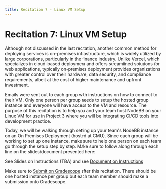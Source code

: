 ```yaml
---
title: Recitation 7 - Linux VM Setup
---
```


# Recitation 7: Linux VM Setup

Although not discussed in the last recitation, another common method for deploying services is on-premises infrastructure, which is widely utilized by large corporations, particularly in the finance industry. Unlike Vercel, which specializes in cloud-based deployment and offers streamlined solutions for web applications, typically on-premises deployment provides organizations with greater control over their hardware, data security, and compliance requirements, albeit at the cost of higher maintenance and upfront investment.

Emails were sent out to each group with instructions on how to connect to their VM. Only one person per group needs to setup the hosted group instance and everyone will have access to the VM and resource. The purpose of this recitation is to help you and your team host NodeBB on your Linux VM for use in Project 3 where you will be integrating CI/CD tools into development practice.

Today, we will be walking through setting up your team's NodeBB instance on an On Premises Deployment (hosted at CMU). Since each group will be working to set up one instance, make sure to help one person on each team go through the setup step by step. Make sure to follow along through each line on the slides/document presented here:

See Slides on Instructions (TBA)
and see [Document on Instructions](https://docs.google.com/document/d/15ajYWPV2nxo0lAOAPfdAQCNS9tC9njNLT3B3dEWoyC0)

Make sure to [Submit on Gradescope](https://www.gradescope.com/courses/1086939/assignments/6968272/submissions) after this recitation. There should be one hosted instance per group but each team member should make a submission onto Gradescope.
